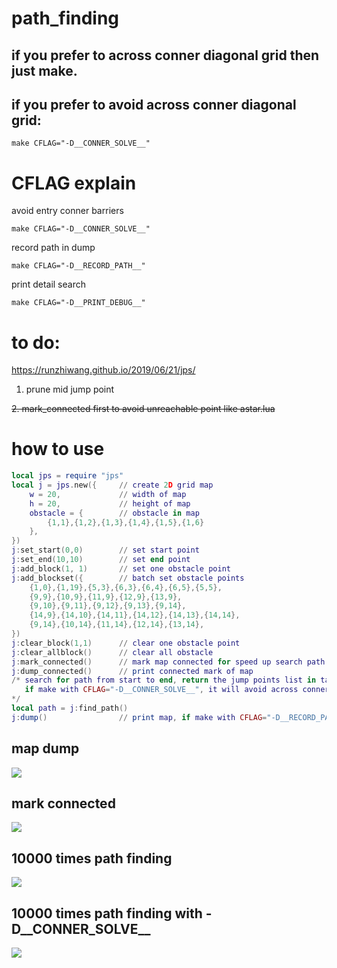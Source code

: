 # path_finding

## if you prefer to across conner diagonal grid then just make.

## if you prefer to avoid across conner diagonal grid:

    make CFLAG="-D__CONNER_SOLVE__"

# CFLAG explain

avoid entry conner barriers

    make CFLAG="-D__CONNER_SOLVE__"

record path in dump

    make CFLAG="-D__RECORD_PATH__"

print detail search

    make CFLAG="-D__PRINT_DEBUG__"

# to do:

https://runzhiwang.github.io/2019/06/21/jps/

1. prune mid jump point

~~2. mark_connected first to avoid unreachable point like astar.lua~~

# how to use

```lua
local jps = require "jps"
local j = jps.new({     // create 2D grid map
    w = 20,             // width of map
    h = 20,             // height of map
    obstacle = {        // obstacle in map
        {1,1},{1,2},{1,3},{1,4},{1,5},{1,6}
    },
})
j:set_start(0,0)        // set start point
j:set_end(10,10)        // set end point
j:add_block(1, 1)       // set one obstacle point
j:add_blockset({        // batch set obstacle points
    {1,0},{1,19},{5,3},{6,3},{6,4},{6,5},{5,5},
    {9,9},{10,9},{11,9},{12,9},{13,9},
    {9,10},{9,11},{9,12},{9,13},{9,14},
    {14,9},{14,10},{14,11},{14,12},{14,13},{14,14},
    {9,14},{10,14},{11,14},{12,14},{13,14},
})
j:clear_block(1,1)      // clear one obstacle point
j:clear_allblock()      // clear all obstacle
j:mark_connected()      // mark map connected for speed up search path to unreachable point
j:dump_connected()      // print connected mark of map
/* search for path from start to end, return the jump points list in table
   if make with CFLAG="-D__CONNER_SOLVE__", it will avoid across conner diagonal grid
*/
local path = j:find_path()
j:dump()                // print map, if make with CFLAG="-D__RECORD_PATH__", it will show the path result
```

## map dump

![](https://github.com/rangercyh/path_finding/blob/master/img/4.jpg)

## mark connected

![](https://github.com/rangercyh/path_finding/blob/master/img/3.jpg)

## 10000 times path finding

![](https://github.com/rangercyh/path_finding/blob/master/img/1.jpg)

## 10000 times path finding with -D__CONNER_SOLVE__

![](https://github.com/rangercyh/path_finding/blob/master/img/2.jpg)
